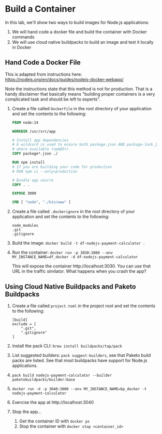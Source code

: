 # Build a Container

In this lab, we'll show two ways to build images for Node.js applications:

1. We will hand code a docker file and build the container with Docker commands
1. We will use cloud native buildpacks to build an image and test it locally in Docker

## Hand Code a Docker File

This is adapted from instructions here: https://nodejs.org/en/docs/guides/nodejs-docker-webapp/

Note the instructions state that this method is not for production. That is a handy disclaimer that basically means "building proper containers is a very complicated task and should be left to experts".

1. Create a file called `Dockerfile` in the root directory of your application and set the contents to the following:

   ```dockerfile
   FROM node:14

   WORKDIR /usr/src/app

   # Install app dependencies
   # A wildcard is used to ensure both package.json AND package-lock.json are copied
   # where available (npm@5+)
   COPY package*.json ./

   RUN npm install
   # If you are building your code for production
   # RUN npm ci --only=production

   # Bundle app source
   COPY . .

   EXPOSE 3000

   CMD [ "node", "./bin/www" ]
   ```

1. Create a file called `.dockerignore` in the root directory of your application and set the contents to the following:

   ```gitignore
   node_modules
   .git
   .gitignore
   ```

1. Build the image: `docker build -t df-nodejs-payment-calculator .`

1. Run the container: `docker run -p 3030:3000 --env MY_INSTANCE_NAME=df_docker -d df-nodejs-payment-calculator`

   This will expose the container http://localhost:3030. You can use that URL in the traffic similator. What
   happens when you crash the app?


## Using Cloud Native Buildpacks and Paketo Buildpacks

1. Create a file called `project.toml` in the project root and set the contents to the following:

   ```gitignore
   [build]
   exclude = [
       ".git",
       ".gitignore"
   ]
   ```
   
1. Install the pack CLI: `brew install buildpacks/tap/pack`

1. List suggested builders: `pack suggest-builders`, see that Paketo build packs are listed. See that most
   buildpacks have support for Node.js applications.

1. `pack build nodejs-payment-calculator --builder paketobuildpacks/builder:base`

1. `docker run -d -p 3040:3000 --env MY_INSTANCE_NAME=bp_docker -t nodejs-payment-calculator`

1. Exercise the app at http://localhost:3040

1. Stop the app...
   1. Get the container ID with `docker ps`
   1. Stop the container with `docker stop <container_id>`

